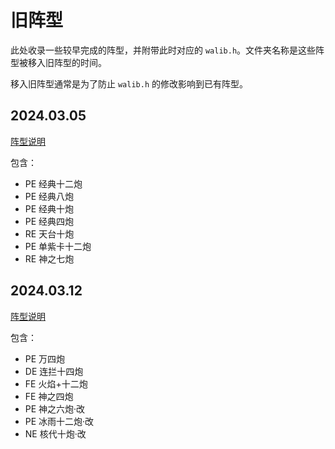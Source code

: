 # 旧阵型

此处收录一些较早完成的阵型，并附带此时对应的 `walib.h`。文件夹名称是这些阵型被移入旧阵型的时间。

移入旧阵型通常是为了防止 `walib.h` 的修改影响到已有阵型。

## 2024.03.05

[阵型说明](./20240305/README.md)

包含：
- PE 经典十二炮
- PE 经典八炮
- PE 经典十炮
- PE 经典四炮
- RE 天台十炮
- PE 单紫卡十二炮
- RE 神之七炮

## 2024.03.12

[阵型说明](./20240312/README.md)

包含：
- PE 万四炮
- DE 连拦十四炮
- FE 火焰+十二炮
- FE 神之四炮
- PE 神之六炮·改
- PE 冰雨十二炮·改
- NE 核代十炮·改
